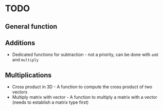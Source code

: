 # TODO

## General function


## Additions

- Dedicated functions for subtraction - not a priority, can be done with `add` and `multiply`

## Multiplications

- Cross product in 3D - A function to compute the cross product of two vectors
- Multiply matrix with vector - A function to multiply a matrix with a vector (needs to establish a matrix type first)
